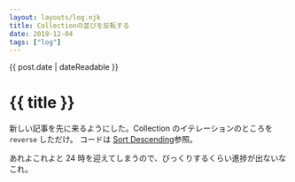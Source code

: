 ```yaml
---
layout: layouts/log.njk
title: Collectionの並びを反転する
date: 2019-12-04
tags: ["log"]
---
```


<time datetime="{{ post.date | dateIso }}">{{ post.date | dateReadable }}</time>

# {{ title }}

新しい記事を先に来るようにした。Collection のイテレーションのところを`reverse` しただけ。
コードは [Sort Descending](https://www.11ty.io/docs/collections/#sort-descending)参照。

あれよこれよと 24 時を迎えてしまうので、びっくりするくらい進捗が出ないなこれ。
